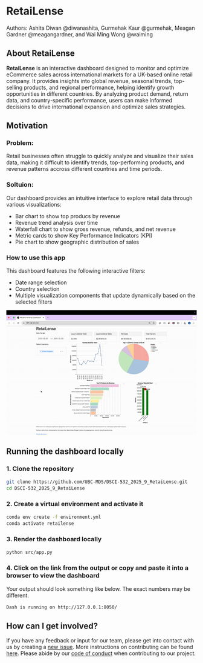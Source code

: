 # RetaiLense

Authors: Ashita Diwan @diwanashita, Gurmehak Kaur @gurmehak, Meagan Gardner @meagangardner, and Wai Ming Wong @waiming


## About RetaiLense
**RetaiLense** is an interactive dashboard designed to monitor and optimize eCommerce sales across international markets for a UK-based online retail company. It provides insights into global revenue, seasonal trends, top-selling products, and regional performance, helping identify growth opportunities in different countries. By analyzing product demand, return data, and country-specific performance, users can make informed decisions to drive international expansion and optimize sales strategies.

## Motivation

### Problem:
Retail businesses often struggle to quickly analyze and visualize their sales data, making it difficult to identify trends, top-performing products, and revenue patterns accross different countries and time periods.

### Soltuion:
Our dashboard provides an intuitive interface to explore retail data through various visualizations:
- Bar chart to show top producs by revenue
- Revenue trend analysis over time
- Waterfall chart to show gross revenue, refunds, and net revenue
- Metric cards to show Key Performance Indicators (KPI)
- Pie chart to show geographic distribution of sales

### How to use this app
This dashboard features the following interactive filters:
- Date range selection
- Country selection
- Multiple visualization components that update dynamically based on the selected filters

![gif](./img/demo.gif)


## Running the dashboard locally

### 1. Clone the repository
```bash
git clone https://github.com/UBC-MDS/DSCI-532_2025_9_RetaiLense.git
cd DSCI-532_2025_9_RetaiLense
```

### 2. Create a virtual environment and activate it
```bash
conda env create -f environment.yml
conda activate retailense
```

### 3. Render the dashboard locally
```bash         
python src/app.py
```

### 4. Click on the link from the output or copy and paste it into a browser to view the dashboard
Your output should look something like below. The exact numbers may be different.
```bash
Dash is running on http://127.0.0.1:8050/
```

## How can I get involved?
If you have any feedback or input for our team, please get into contact with us by creating a [new issue](https://github.com/UBC-MDS/DSCI-532_2025_9_RetaiLense/issues/new). More instructions on contributing can be found [here](https://github.com/UBC-MDS/DSCI-532_2025_9_RetaiLense/blob/main/CONTRIBUTING.md). Please abide by our [code of conduct](https://github.com/UBC-MDS/DSCI-532_2025_9_RetaiLense/blob/main/CODE_OF_CONDUCT.md) when contributing to our project.
